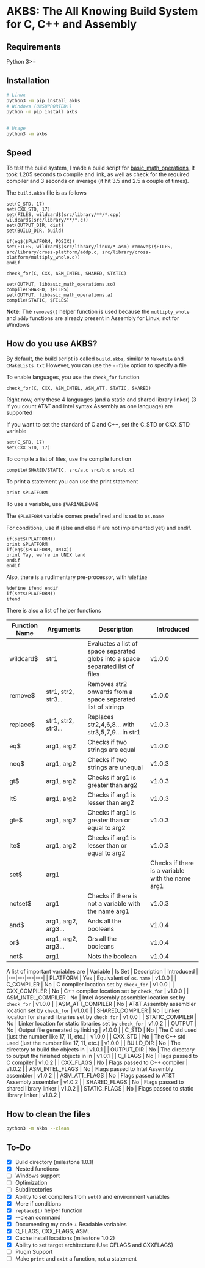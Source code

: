 # AKBS: The **A**ll **K**nowing **B**uild **S**ystem for C, C++ and Assembly

## Requirements
Python 3>=

## Installation
```bash
# Linux
python3 -m pip install akbs
# Windows (UNSUPPORTED!)
python -m pip install akbs


# Usage
python3 -m akbs
```
## Speed
To test the build system, I made a build script for [basic_math_operations](https://github.com/avighnac/basic_math_operations),
It took 1.205 seconds to compile and link, as well as check for the required compiler and 3 seconds on average (it hit 3.5 and 2.5 a couple of times).

The `build.akbs` file is as follows
```
set(C_STD, 17)
set(CXX_STD, 17)
set(FILES, wildcard$(src/library/**/*.cpp) wildcard$(src/library/**/*.c))
set(OUTPUT_DIR, dist)
set(BUILD_DIR, build)

if(eq$($PLATFORM, POSIX))
set(FILES, wildcard$(src/library/linux/*.asm) remove$($FILES, src/library/cross-platform/addp.c, src/library/cross-platform/multiply_whole.c))
endif

check_for(C, CXX, ASM_INTEL, SHARED, STATIC)

set(OUTPUT, libbasic_math_operations.so)
compile(SHARED, $FILES)
set(OUTPUT, libbasic_math_operations.a)
compile(STATIC, $FILES)
```
**Note:** The `remove$()` helper function is used because the `multiply_whole` and `addp` functions are already present in Assembly for Linux, not for Windows

## How do you use AKBS?
By default, the build script is called `build.akbs`, similar to `Makefile` and `CMakeLists.txt`
However, you can use the `--file` option to specify a file

To enable languages, you use the `check_for` function
```
check_for(C, CXX, ASM_INTEL, ASM_ATT, STATIC, SHARED)
```
Right now, only these 4 languages (and a static and shared library linker) (3 if you count AT&T and Intel syntax Assembly as one language) are supported

If you want to set the standard of C and C++, set the C_STD or CXX_STD variable
```
set(C_STD, 17)
set(CXX_STD, 17)
```

To compile a list of files, use the compile function
```
compile(SHARED/STATIC, src/a.c src/b.c src/c.c)
```

To print a statement you can use the print statement
```
print $PLATFORM
```
To use a variable, use `$VARIABLENAME`

The `$PLATFORM` variable comes predefined and is set to `os.name`

For conditions, use if (else and else if are not implemented yet) and endif.

```
if(set$(PLATFORM))
print $PLATFORM
if(eq$($PLATFORM, UNIX))
print Yay, we're in UNIX land
endif
endif
```

Also, there is a rudimentary pre-processor, with `%define`

```
%define ifend endif
if(set$(PLATFORM))
ifend
```

There is also a list of helper functions

| Function Name | Arguments | Description | Introduced
|---|---|---|---|
| wildcard$ | str1 | Evaluates a list of space separated globs into a space separated list of files | v1.0.0
| remove$ | str1, str2, str3... | Removes str2 onwards from a space separated list of strings | v1.0.0
| replace$ | str1, str2, str3... | Replaces str2,4,6,8... with str3,5,7,9... in str1 | v1.0.3
| eq$ | arg1, arg2 | Checks if two strings are equal | v1.0.0
| neq$ | arg1, arg2 | Checks if two strings are unequal | v1.0.3
| gt$ | arg1, arg2 | Checks if arg1 is greater than arg2 | v1.0.3
| lt$ | arg1, arg2 | Checks if arg1 is lesser than arg2 | v1.0.3
| gte$ | arg1, arg2 | Checks if arg1 is greater than or equal to arg2 | v1.0.3
| lte$ | arg1, arg2 | Checks if arg1 is lesser than or equal to arg2 | v1.0.3
| set$ | arg1 | | Checks if there is a variable with the name arg1 | v1.0.3 
| notset$ | arg1 | Checks if there is not a variable with the name arg1 | v1.0.3 
| and$ | arg1, arg2, arg3... | Ands all the booleans | v1.0.4
| or$ | arg1, arg2, arg3... | Ors all the booleans | v1.0.4
| not$ | arg1 | Nots the boolean | v1.0.4


A list of important variables are
| Variable | Is Set | Description | Introduced |
|---|---|---|---|
| PLATFORM | Yes | Equivalent of `os.name` | v1.0.0 |
| C_COMPILER | No | C compiler location set by `check_for` | v1.0.0 |
| CXX_COMPILER | No | C++ compiler location set by `check_for` | v1.0.0 |
| ASM_INTEL_COMPILER | No | Intel Assembly assembler location set by `check_for` | v1.0.0 |
| ASM_ATT_COMPILER | No | AT&T Assembly assembler location set by `check_for` | v1.0.0 |
| SHARED_COMPILER | No | Linker location for shared libraries set by `check_for` | v1.0.0 |
| STATIC_COMPILER | No | Linker location for static libraries set by `check_for` | v1.0.2 |
| OUTPUT | No | Output file generated by linking | v1.0.0 |
| C_STD | No | The C std used (just the number like 17, 11, etc.) | v1.0.0 |
| CXX_STD | No | The C++ std used (just the number like 17, 11, etc.) | v1.0.0 |
| BUILD_DIR | No | The directory to build the objects in | v1.0.1 |
| OUTPUT_DIR | No | The directory to output the finished objects in in | v1.0.1 |
| C_FLAGS | No | Flags passed to C compiler | v1.0.2 |
| CXX_FLAGS | No | Flags passed to C++ compiler | v1.0.2 |
| ASM_INTEL_FLAGS | No | Flags passed to Intel Assembly assembler | v1.0.2 |
| ASM_ATT_FLAGS | No | Flags passed to AT&T Assembly assembler | v1.0.2 |
| SHARED_FLAGS | No | Flags passed to shared library linker | v1.0.2 |
| STATIC_FLAGS | No | Flags passed to static library linker | v1.0.2 |

## How to clean the files
```bash
python3 -m akbs --clean
```

## To-Do
* [x] Build directory (milestone 1.0.1)
* [x] Nested functions
* [ ] Windows support
* [ ] Optimization
* [ ] Subdirectories
* [x] Ability to set compilers from `set()` and environment variables
* [x] More if conditions
* [x] `replace$()` helper function
* [x] --clean command
* [x] Documenting my code + Readable variables
* [x] C_FLAGS, CXX_FLAGS, ASM...
* [x] Cache install locations (milestone 1.0.2)
* [x] Ability to set target architecture (Use CFLAGS and CXXFLAGS)
* [ ] Plugin Support
* [ ] Make `print` and `exit` a function, not a statement
